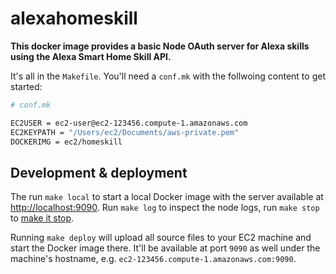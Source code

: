 # alexahomeskill

**This docker image provides a basic Node OAuth server for Alexa skills using the Alexa Smart Home Skill API.**

It's all in the `Makefile`. You'll need a `conf.mk` with the follwoing content to get started:

```bash
# conf.mk

EC2USER = ec2-user@ec2-123456.compute-1.amazonaws.com
EC2KEYPATH = "/Users/ec2/Documents/aws-private.pem"
DOCKERIMG = ec2/homeskill
```

## Development & deployment

The run `make local` to start a local Docker image with the server available at [http://localhost:9090](http://localhost:9090). Run `make log` to inspect the node logs, run `make stop` to [make it stop](http://www.reactiongifs.com/wp-content/uploads/2012/11/MakeItStop.gif).

Running `make deploy` will upload all source files to your EC2 machine and start the Docker image there. It'll be available at port `9090` as well under the machine's hostname, e.g. `ec2-123456.compute-1.amazonaws.com:9090`.
